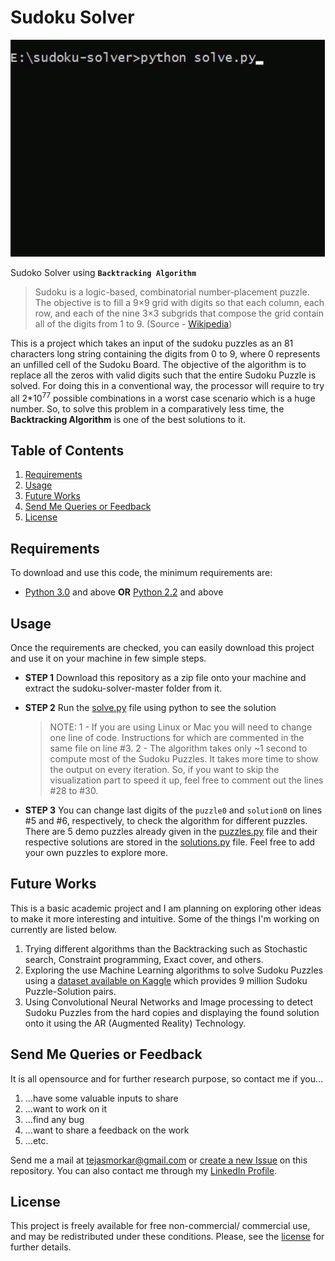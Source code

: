 # Sudoku Solver

![Sudoko Solver using Backtracking Algorithm](./assets/SudokuSolverUsingBacktrack.gif)

Sudoko Solver using **`Backtracking Algorithm`**

> Sudoku is a logic-based, combinatorial number-placement puzzle. The objective is to fill a 9×9 grid with digits so that each column, each row, and each of the nine 3×3 subgrids that compose the grid contain all of the digits from 1 to 9.
> (Source - [Wikipedia](https://en.wikipedia.org/wiki/Sudoku))

This is a project which takes an input of the sudoku puzzles as an 81 characters long string containing the digits from 0 to 9, where 0 represents an unfilled cell of the Sudoku Board. The objective of the algorithm is to replace all the zeros with valid digits such that the entire Sudoku Puzzle is solved. For doing this in a conventional way, the processor will require to try all 2*10<sup>77</sup> possible combinations in a worst case scenario which is a huge number. So, to solve this problem in a comparatively less time, the **Backtracking Algorithm** is one of the best solutions to it.

## Table of Contents

1. [Requirements](#requirements)
2. [Usage](#usage)
3. [Future Works](#future-works)
4. [Send Me Queries or Feedback](#send-me-queries-or-feedback)
5. [License](#license)

## Requirements

To download and use this code, the minimum requirements are:

* [Python 3.0](https://www.python.org/download/releases/3.0/) and above **OR** [Python 2.2](https://www.python.org/download/releases/2.2/) and above

## Usage

Once the requirements are checked, you can easily download this project and use it on your machine in few simple steps.

* **STEP 1**
    Download this repository as a zip file onto your machine and extract the sudoku-solver-master folder from it.

* **STEP 2**
  Run the [solve.py](./solve.py) file using python to see the solution
  > NOTE:
  1 - If you are using Linux or Mac you will need to change one line of code. Instructions for which are commented in the same file on line #3.
  2 - The algorithm takes only ~1 second to compute most of the Sudoku Puzzles. It takes more time to show the output on every iteration. So, if you want to skip the visualization part to speed it up, feel free to comment out the lines #28 to #30.

* **STEP 3**
  You can change last digits of the `puzzle0` and `solution0` on lines #5 and #6, respectively, to check the algorithm for different puzzles. There are 5 demo puzzles already given in the [puzzles.py](./puzzles.py) file and their respective solutions are stored in the [solutions.py](./solutions.py) file. Feel free to add your own puzzles to explore more.

## Future Works

This is a basic academic project and I am planning on exploring other ideas to make it more interesting and intuitive. Some of the things I'm working on currently are listed below.

1. Trying different algorithms than the Backtracking such as Stochastic search, Constraint programming, Exact cover, and others.
2. Exploring the use Machine Learning algorithms to solve Sudoku Puzzles using a [dataset available on Kaggle](https://www.kaggle.com/rohanrao/sudoku) which provides 9 million Sudoku Puzzle-Solution pairs.
3. Using Convolutional Neural Networks and Image processing to detect Sudoku Puzzles from the hard copies and displaying the found solution onto it using the AR (Augmented Reality) Technology.

## Send Me Queries or Feedback

It is all opensource and for further research purpose, so contact me if you...

1. ...have some valuable inputs to share
2. ...want to work on it
3. ...find any bug
4. ...want to share a feedback on the work
5. ...etc.

Send me a mail at [tejasmorkar@gmail.com](tejasmorkar@gmail.com) or [create a new Issue](https://github.com/tejasmorkar/sudoku-solver/issues/new) on this repository.
You can also contact me through my [LinkedIn Profile](https://www.linkedin.com/in/tejasmorkar/).

## License

This project is freely available for free non-commercial/ commercial use, and may be redistributed under these conditions. Please, see the [license](./LICENSE) for further details.
